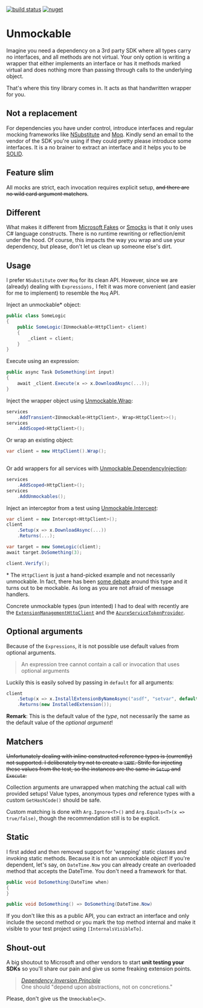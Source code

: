 [![build status](https://ci.appveyor.com/api/projects/status/layshtg2fh5fu5fu/branch/master?svg=true)](https://ci.appveyor.com/project/riezebosch/unmockable/branch/master)
[![nuget](https://img.shields.io/nuget/v/Unmockable.svg)](https://www.nuget.org/packages/Unmockable/)

# Unmockable

Imagine you need a dependency on a 3rd party SDK where all types carry no interfaces, and all methods are not virtual.
Your only option is writing a wrapper that either implements an interface or has it methods marked virtual and does nothing 
more than passing through calls to the underlying object.

That's where this tiny library comes in. It acts as that handwritten wrapper for you.  

## Not a replacement 

For dependencies you have under control, introduce interfaces and regular mocking frameworks like [NSubstitute](https://nsubstitute.github.io/) and [Moq](https://github.com/moq/moq). 
Kindly send an email to the vendor of the SDK you're using if they could pretty please introduce some interfaces. It is a no brainer
to extract an interface and it helps you to be [SOLID](https://en.wikipedia.org/wiki/SOLID).

## Feature slim

All mocks are strict, each invocation requires explicit setup, <s>and there are no wild card argument matchers</s>.

## Different

What makes it different from [Microsoft Fakes](https://docs.microsoft.com/en-us/visualstudio/test/isolating-code-under-test-with-microsoft-fakes) or [Smocks](https://www.nuget.org/packages/Smocks/) is
that it only uses C# language constructs. There is no runtime rewriting or reflection/emit under the hood. Of course, this impacts the way you wrap and use
your dependency, but please, don't let us clean up someone else's dirt.

## Usage

I prefer `NSubstitute` over `Moq` for its clean API. However, since we are (already) dealing
with `Expressions,` I felt it was more convenient (and easier for me to implement) to resemble the `Moq` API.  

Inject an unmockable* object:

```cs
public class SomeLogic
{
    public SomeLogic(IUnmockable<HttpClient> client)
    {
        _client = client;
    }
}
```

Execute using an expression:

```cs
public async Task DoSomething(int input)
{
    await _client.Execute(x => x.DownloadAsync(...));
}
```

Inject the wrapper object using [Unmockable.Wrap](https://www.nuget.org/packages/Unmockable.Wrap/):

```cs
services
    .AddTransient<IUnmockable<HttpClient>, Wrap<HttpClient>>();
services
    .AddScoped<HttpClient>();
```

Or wrap an existing object:

```cs
var client = new HttpClient().Wrap();
    
```

Or add wrappers for all services with [Unmockable.DependencyInjection](https://www.nuget.org/packages/Unmockable.DependencyInjection/):

```cs
services
    .AddScoped<HttpClient>();
services
    .AddUnmockables();
```

Inject an interceptor from a test using [Unmockable.Intercept](https://www.nuget.org/packages/Unmockable.Intercept/):

```cs
var client = new Intercept<HttpClient>();
client
    .Setup(x => x.DownloadAsync(...))
    .Returns(...);

var target = new SomeLogic(client);
await target.DoSomething(3);

client.Verify();
```

\* The `HttpClient` is just a hand-picked example and not necessarily unmockable. In fact, there has been [some debate](https://github.com/aspnet/HttpClientFactory/issues/67)
around this type and it turns out to be mockable. As long as you are not afraid of message handlers. 

Concrete unmockable types (pun intented) I had to deal with recently are the [`ExtensionManagementHttpClient`](https://docs.microsoft.com/en-us/dotnet/api/microsoft.visualstudio.services.extensionmanagement.webapi.extensionmanagementhttpclient) 
and the [`AzureServiceTokenProvider`](https://github.com/Azure/azure-sdk-for-net/blob/master/src/SdkCommon/AppAuthentication/Azure.Services.AppAuthentication/AzureServiceTokenProvider.cs).

## Optional arguments

Because of the `Expressions`, it is not possible use default values from optional arguments.
> An expression tree cannot contain a call or invocation that uses optional arguments
 
Luckily this is easily solved by passing in `default` for all arguments:

```cs
client
    .Setup(x => x.InstallExtensionByNameAsync("asdf", "setvar", default, default, default))
    .Returns(new InstalledExtension());
``` 

**Remark**: This is the default value of the *type*, not necessarily the same as the default value of the *optional argument*!

## Matchers

<s>Unfortunately dealing with inline constructed reference types is (currently) not supported. I deliberately
try not to create a `YAMF`. Strife for injecting these values from the test, so the instances are the same 
in `Setup` and `Execute`.</s> 

Collection arguments are unwrapped when matching the actual call with provided setups! Value types, anonymous types *and* reference types with a custom `GetHashCode()` should be safe.

Custom matching is done with `Arg.Ignore<T>()` and `Arg.Equals<T>(x => true/false)`, though the recommendation
still is to be explicit. 

## Static

I first added and then removed support for 'wrapping' static classes and invoking static methods.
Because it is not an unmockable *object*! If you're dependent, let's say, on `DateTime.Now` you can already create an overloaded method that accepts the DateTime. You don't need a framework for that.

```cs
public void DoSomething(DateTime when)
{
}

public void DoSomething() => DoSomething(DateTime.Now)
```

If you don't like this as a public API, you can extract an interface and only
include the second method or you mark the top method internal and
make it visible to your test project using `[InternalsVisibleTo]`.  

## Shout-out

A big shoutout to Microsoft and other vendors to start **unit testing your SDKs** so you'll share our pain and give us some freaking extension points.

> [*Dependency Inversion Principle*](http://butunclebob.com/ArticleS.UncleBob.PrinciplesOfOod)  
> One should "depend upon abstractions, not on concretions."

Please, don't give us the `Unmockable<🖕>`.